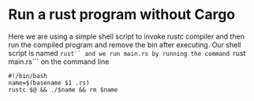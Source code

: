 # Run a rust program without Cargo

Here we are using a simple shell script to invoke rustc compiler
and then run the compiled program and remove the bin after executing.
Our shell script is named ```rust`` and we run main.rs by running
the command ```rust main.rs``` on the command line

```
#!/bin/bash
name=$(basename $1 .rs)
rustc $@ && ./$name && rm $name
```
